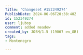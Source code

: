 ```yaml
---
Title: 'Changeset #152349274'
PublishDate: 2024-06-06T20:38:40Z
id: 152349274
user: ljubop
comment: added meadow
created_by: JOSM/1.5 (19067 en_GB)
tags:
- Montenegro

---
```

